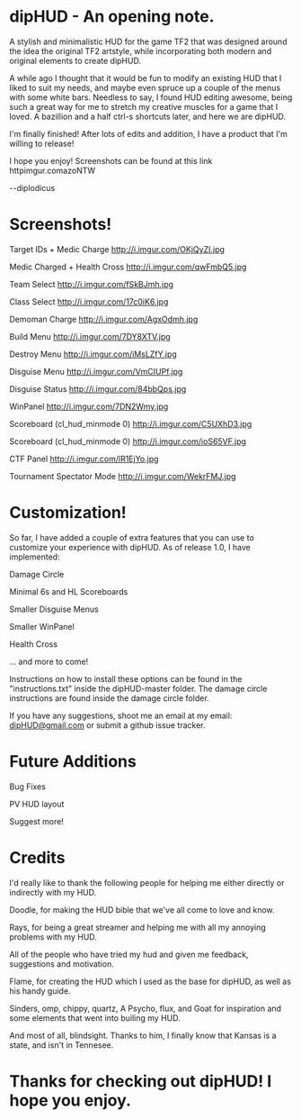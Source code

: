 dipHUD - An opening note.
===========================================================================
A stylish and minimalistic HUD for the game TF2 that was designed around the idea the original TF2 artstyle, while incorporating both modern and original elements to create dipHUD.

A while ago I thought that it would be fun to modify an existing HUD that I liked to suit my needs, and maybe even spruce up a couple of the menus with some white bars. Needless to say, I found HUD editing awesome, being such a great way for me to stretch my creative muscles for a game that I loved. A bazillion and a half ctrl-s shortcuts later, and here we are dipHUD.

I'm finally finished! After lots of edits and addition, I have a product that I'm willing to release!

I hope you enjoy! Screenshots can be found at this link httpimgur.comazoNTW

--diplodicus


Screenshots!
===========================================================================
Target IDs + Medic Charge http://i.imgur.com/OKjQyZI.jpg

Medic Charged + Health Cross http://i.imgur.com/qwFmbQ5.jpg

Team Select http://i.imgur.com/fSkBJmh.jpg

Class Select http://i.imgur.com/17c0iK6.jpg

Demoman Charge http://i.imgur.com/AgxOdmh.jpg

Build Menu http://i.imgur.com/7DY8XTV.jpg

Destroy Menu http://i.imgur.com/iMsLZfY.jpg

Disguise Menu http://i.imgur.com/VmCIUPf.jpg

Disguise Status http://i.imgur.com/84bbQps.jpg

WinPanel http://i.imgur.com/7DN2Wmy.jpg

Scoreboard (cl_hud_minmode 0) http://i.imgur.com/C5UXhD3.jpg

Scoreboard (cl_hud_minmode 0) http://i.imgur.com/ioS65VF.jpg

CTF Panel http://i.imgur.com/lR1EjYo.jpg

Tournament Spectator Mode http://i.imgur.com/WekrFMJ.jpg


Customization!
===========================================================================
So far, I have added a couple of extra features that you can use to customize your experience with dipHUD. As of release 1.0, I have implemented:

Damage Circle

Minimal 6s and HL Scoreboards

Smaller Disguise Menus

Smaller WinPanel

Health Cross

... and more to come!

Instructions on how to install these options can be found in the "instructions.txt" inside the dipHUD-master folder. The damage circle instructions are found inside the damage circle folder.

If you have any suggestions, shoot me an email at my email: dipHUD@gmail.com or submit a github issue tracker.


Future Additions
===========================================================================
Bug Fixes

PV HUD layout

Suggest more!

Credits
===========================================================================
I'd really like to thank the following people for helping me either directly or indirectly with my HUD.

Doodle, for making the HUD bible that we've all come to love and know.

Rays, for being a great streamer and helping me with all my annoying problems with my HUD.

All of the people who have tried my hud and given me feedback, suggestions and motivation.

Flame, for creating the HUD which I used as the base for dipHUD, as well as his handy guide.

Sinders, omp, chippy, quartz, A Psycho, flux, and Goat for inspiration and some elements that went into builing my HUD.

And most of all, blindsight. Thanks to him, I finally know that Kansas is a state, and isn't in Tennesee. 


Thanks for checking out dipHUD! I hope you enjoy.
===========================================================================
